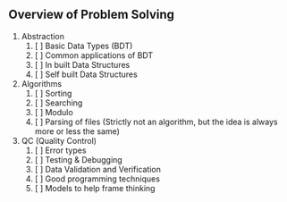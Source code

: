 ## Overview of Problem Solving

1. Abstraction
    1. [ ] Basic Data Types (BDT)
    2. [ ] Common applications of BDT
    3. [ ] In built Data Structures 
    4. [ ] Self built Data Structures 
2. Algorithms
    1. [ ] Sorting  
    2. [ ] Searching 
    3. [ ] Modulo  
    4. [ ] Parsing of files (Strictly not an algorithm, but the idea is always more or less the same)
3. QC (Quality Control)
    1. [ ] Error types 
    2. [ ] Testing & Debugging
    3. [ ] Data Validation and Verification
    4. [ ] Good programming techniques 
    5. [ ] Models to help frame thinking
